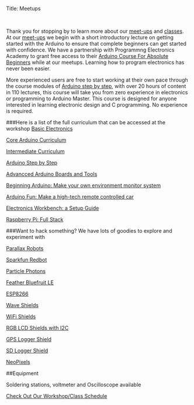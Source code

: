 Title: Meetups

<br>

Thank you for stopping by to learn more about our [meet-ups](http://www.meetup.com/hackerspacetech) and [classes](/pages/classes.html). At our [meet-ups](http://www.meetup.com/hackerspacetech) we begin with a short introductory lecture on getting started with the Arduino to ensure that complete beginners can get started with confidence. We have a partnership with Programmng Electronics Academy to grant free access to their [Arduino Course For Absolute Beginners](http://electronics.ontraport.com/t?orid=9558&opid=1) while at our meetups. Learning how to program electronics has never been easier. 

More experienced users are free to start working at their own pace through the course modules of <a href="http://goo.gl/5Uv71f" target="_top">Arduino step by step</a>, with over 20 hours of content in 110 lectures, this course will take you from zero experience in electronics or programming to Arduino Master. This course is designed for anyone interested in learning electronic design and C programming. No experience is required.

###Here is a list of the full curriculum that can be accessed at the workshop
[Basic Electronics](/pages/basic-electronics-curriculum.html)

[Core Arduino Curriculum](/pages/core-curriculum.html)

[Intermediate Curriculum](/pages/intermediate-curriculum.html)

[Arduino Step by Step](/pages/arduino-step-by-step-course-syllabus.html)

[Advancced Arduino Boards and Tools](http://txplore.tv/courses/aabt?affcode=6107_xiz8dp9c)

[Beginning Arduino: Make your own environment monitor system](http://txplore.tv/courses/beginning-arduino?product_id=78835&amp;affcode=6107_xiz8dp9c&amp;coupon_code=HSTECH)

[Arduino Fun: Make a high-tech remote controlled car](http://txplore.tv/courses/ardu-auto?product_id=78833&amp;affcode=6107_xiz8dp9c&amp;coupon_code=HSTECH)

[Electronics Workbench: a Setup Guide](http://txplore.tv/courses/workbench?product_id=77937&amp;affcode=6107_xiz8dp9c&amp;coupon_code=HSTECH)

[Raspberry Pi: Full Stack](http://txplore.tv/courses/rpi-full-stack?product_id=78832&amp;affcode=6107_xiz8dp9c&amp;coupon_code=HSTECH)

###Want to hack something? We have lots of goodies to explore and experiment with

[Parallax Robots](https://www.amazon.com/gp/product/B000GE8RQO/ref=as_li_tl?ie=UTF8&camp=1789&creative=9325&creativeASIN=B000GE8RQO&linkCode=as2&tag=davimakespa0e-20&linkId=a260a3d6093445590ffcdb9ac332eb2d)

[Sparkfun Redbot](https://www.amazon.com/gp/product/B00EPP9ZL6/ref=as_li_tl?ie=UTF8&camp=1789&creative=9325&creativeASIN=B00EPP9ZL6&linkCode=as2&tag=davimakespa0e-20&linkId=4ce81e08572c7549fee7b24d6be600bf)

[Particle Photons](https://www.amazon.com/gp/product/B01GQFVH7M/ref=as_li_tl?ie=UTF8&camp=1789&creative=9325&creativeASIN=B01GQFVH7M&linkCode=as2&tag=davimakespa0e-20&linkId=ffff48ff668583928e3651518d32ab00)

[Feather Bluefruit LE](https://www.amazon.com/gp/product/B01E1RESIM/ref=as_li_tl?ie=UTF8&camp=1789&creative=9325&creativeASIN=B01E1RESIM&linkCode=as2&tag=davimakespa0e-20&linkId=05ea730507c92ae14744e75403a350a1)

[ESP8266](https://www.amazon.com/gp/product/B010O1G1ES/ref=as_li_tl?ie=UTF8&camp=1789&creative=9325&creativeASIN=B010O1G1ES&linkCode=as2&tag=davimakespa0e-20&linkId=7405e496de421357909540c51a584807)

[Wave Shields](https://www.amazon.com/gp/product/B00IQXZN9Q/ref=as_li_tl?ie=UTF8&camp=1789&creative=9325&creativeASIN=B00IQXZN9Q&linkCode=as2&tag=davimakespa0e-20&linkId=0c73eb435a43c8b4faab290b6826acb1)

[WiFi Shields](https://www.amazon.com/gp/product/B01ABTS326/ref=as_li_tl?ie=UTF8&camp=1789&creative=9325&creativeASIN=B01ABTS326&linkCode=as2&tag=davimakespa0e-20&linkId=016ea336e3598053e182a4f36f901fad)

[RGB LCD Shields with I2C](https://www.amazon.com/gp/product/B013EUBO9S/ref=as_li_tl?ie=UTF8&camp=1789&creative=9325&creativeASIN=B013EUBO9S&linkCode=as2&tag=davimakespa0e-20&linkId=c075b5e0118e924e741aae5125e496ea)

[GPS Logger Shield](https://www.amazon.com/gp/product/B01BMRE3UW/ref=as_li_tl?ie=UTF8&camp=1789&creative=9325&creativeASIN=B01BMRE3UW&linkCode=as2&tag=davimakespa0e-20&linkId=4804edf13fdb24587947ed4b5f0e4039)

[SD Logger Shield](https://www.amazon.com/gp/product/B00GNDVI3Q/ref=as_li_tl?ie=UTF8&camp=1789&creative=9325&creativeASIN=B00GNDVI3Q&linkCode=as2&tag=davimakespa0e-20&linkId=b3b6593f0e67e081a2e9b934aadc71ea)

[NeoPixels](https://www.amazon.com/gp/product/B00KAE3R1U/ref=as_li_tl?ie=UTF8&camp=1789&creative=9325&creativeASIN=B00KAE3R1U&linkCode=as2&tag=davimakespa0e-20&linkId=2604ed9acf520dd564f26140c17f4799)

##Equipment

Soldering stations, voltmeter and Oscilloscope available

[Check Out Our Workshop/Class Schedule](http://www.meetup.com/HackerSpaceTech/)
